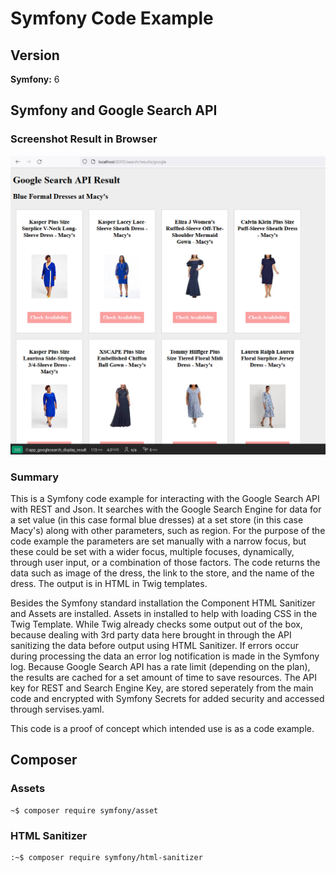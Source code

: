 # Symfony Code Example

## Version

**Symfony:** 6

## Symfony and Google Search API

### Screenshot Result in Browser

![screenshot of app result](screenshot_code_example_symfony.png)

### Summary 

This is a Symfony code example for interacting with the Google Search API with REST and Json. 
It searches with the Google Search Engine for data for a set value (in this case formal blue dresses) at a set store (in this case Macy's) along with other parameters, such as region. For the purpose of the code example the parameters are set manually with a narrow focus, but these could be set with a wider focus, multiple focuses, dynamically,  through user input, or a combination of those factors. The code returns the data such as image of the dress, the link to the store, and the name of the dress. The output is in  HTML in Twig templates. 

Besides the Symfony standard installation the Component HTML Sanitizer and Assets are installed. Assets in installed to help with loading CSS in the Twig Template. While Twig already checks some output out of the box, because dealing with 3rd party data here brought in through the API sanitizing the data before output using HTML Sanitizer. If errors occur during processing the data an error log notification is made in the Symfony log. Because Google Search API has a rate limit (depending on the plan), the results are cached for a set amount of time to save resources. The API key for REST and Search Engine Key, are stored seperately from the main code and encrypted with Symfony Secrets for added security and accessed through servises.yaml.


This code is a proof of concept which intended use is as a code example. 

## Composer 

### Assets

```
~$ composer require symfony/asset
```

### HTML Sanitizer

```
:~$ composer require symfony/html-sanitizer
```

